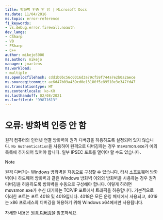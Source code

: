 ```yaml
---
title: 방화벽 인증 안 함 | Microsoft Docs
ms.date: 11/04/2016
ms.topic: error-reference
f1_keywords:
- vs.debug.error.firewall.noauth
dev_langs:
- CSharp
- VB
- FSharp
- C++
author: mikejo5000
ms.author: mikejo
manager: jmartens
ms.workload:
- multiple
ms.openlocfilehash: cdd1b0bc56c0316d3a79cf59f744a7e2b0a2aece
ms.sourcegitcommit: ae6d47b09a439cd0e13180f5e89510e3e347fd47
ms.translationtype: HT
ms.contentlocale: ko-KR
ms.lasthandoff: 02/08/2021
ms.locfileid: "99871613"
---
```

# <a name="error-firewall-no-authentication"></a>오류: 방화벽 인증 안 함
원격 컴퓨터의 인터넷 연결 방화벽이 원격 디버깅을 허용하도록 설정되어 있지 않습니다. `No Authentication`을 사용하여 원격으로 디버깅하는 경우 msvsmon.exe가 예외 목록에 추가되어 있어야 합니다. 일부 IPSEC 포트를 열어야 할 수도 있습니다.

> [!NOTE]
> 원격 디버거는 Windows 방화벽을 자동으로 구성할 수 있습니다. 타사 소프트웨어 방화벽이나 하드웨어 방화벽과 같은 Windows 방화벽 이외의 방화벽을 사용하는 경우 원격 디버깅을 허용하도록 방화벽을 수동으로 구성해야 합니다. 이렇게 하려면 msvsmon.exe가 수신 대기하는 TCP/IP 포트에서 트래픽을 허용합니다. 기본적으로 이러한 포트는 포트 4018 및 4019입니다. 4018은 모든 운영 체제에서 사용되고, 4019는 x86 프로세스의 디버깅을 허용하기 위해 Windows x64에서만 사용됩니다.

 자세한 내용은 [원격 디버깅](../debugger/remote-debugging.md)을 참조하세요.